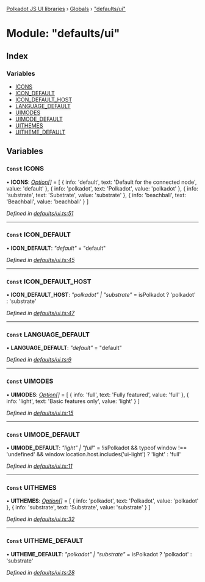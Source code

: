 [Polkadot JS UI libraries](../README.md) › [Globals](../globals.md) › ["defaults/ui"](_defaults_ui_.md)

# Module: "defaults/ui"

## Index

### Variables

* [ICONS](_defaults_ui_.md#const-icons)
* [ICON_DEFAULT](_defaults_ui_.md#const-icon_default)
* [ICON_DEFAULT_HOST](_defaults_ui_.md#const-icon_default_host)
* [LANGUAGE_DEFAULT](_defaults_ui_.md#const-language_default)
* [UIMODES](_defaults_ui_.md#const-uimodes)
* [UIMODE_DEFAULT](_defaults_ui_.md#const-uimode_default)
* [UITHEMES](_defaults_ui_.md#const-uithemes)
* [UITHEME_DEFAULT](_defaults_ui_.md#const-uitheme_default)

## Variables

### `Const` ICONS

• **ICONS**: *[Option](_types_.md#option)[]* = [
  {
    info: 'default',
    text: 'Default for the connected node',
    value: 'default'
  },
  {
    info: 'polkadot',
    text: 'Polkadot',
    value: 'polkadot'
  },
  {
    info: 'substrate',
    text: 'Substrate',
    value: 'substrate'
  },
  {
    info: 'beachball',
    text: 'Beachball',
    value: 'beachball'
  }
]

*Defined in [defaults/ui.ts:51](https://github.com/polkadot-js/ui/blob/a60d8fa00/packages/ui-settings/src/defaults/ui.ts#L51)*

___

### `Const` ICON_DEFAULT

• **ICON_DEFAULT**: *"default"* = "default"

*Defined in [defaults/ui.ts:45](https://github.com/polkadot-js/ui/blob/a60d8fa00/packages/ui-settings/src/defaults/ui.ts#L45)*

___

### `Const` ICON_DEFAULT_HOST

• **ICON_DEFAULT_HOST**: *"polkadot" | "substrate"* = isPolkadot
  ? 'polkadot'
  : 'substrate'

*Defined in [defaults/ui.ts:47](https://github.com/polkadot-js/ui/blob/a60d8fa00/packages/ui-settings/src/defaults/ui.ts#L47)*

___

### `Const` LANGUAGE_DEFAULT

• **LANGUAGE_DEFAULT**: *"default"* = "default"

*Defined in [defaults/ui.ts:9](https://github.com/polkadot-js/ui/blob/a60d8fa00/packages/ui-settings/src/defaults/ui.ts#L9)*

___

### `Const` UIMODES

• **UIMODES**: *[Option](_types_.md#option)[]* = [
  {
    info: 'full',
    text: 'Fully featured',
    value: 'full'
  },
  {
    info: 'light',
    text: 'Basic features only',
    value: 'light'
  }
]

*Defined in [defaults/ui.ts:15](https://github.com/polkadot-js/ui/blob/a60d8fa00/packages/ui-settings/src/defaults/ui.ts#L15)*

___

### `Const` UIMODE_DEFAULT

• **UIMODE_DEFAULT**: *"light" | "full"* = !isPolkadot && typeof window !== 'undefined' && window.location.host.includes('ui-light')
  ? 'light'
  : 'full'

*Defined in [defaults/ui.ts:11](https://github.com/polkadot-js/ui/blob/a60d8fa00/packages/ui-settings/src/defaults/ui.ts#L11)*

___

### `Const` UITHEMES

• **UITHEMES**: *[Option](_types_.md#option)[]* = [
  {
    info: 'polkadot',
    text: 'Polkadot',
    value: 'polkadot'
  },
  {
    info: 'substrate',
    text: 'Substrate',
    value: 'substrate'
  }
]

*Defined in [defaults/ui.ts:32](https://github.com/polkadot-js/ui/blob/a60d8fa00/packages/ui-settings/src/defaults/ui.ts#L32)*

___

### `Const` UITHEME_DEFAULT

• **UITHEME_DEFAULT**: *"polkadot" | "substrate"* = isPolkadot
  ? 'polkadot'
  : 'substrate'

*Defined in [defaults/ui.ts:28](https://github.com/polkadot-js/ui/blob/a60d8fa00/packages/ui-settings/src/defaults/ui.ts#L28)*
